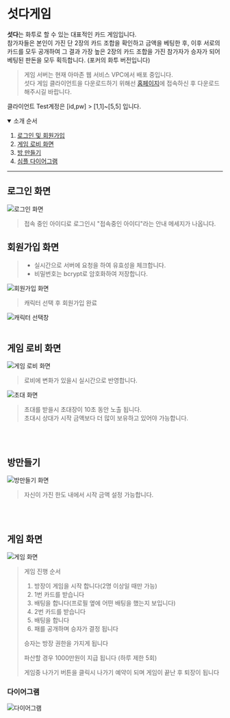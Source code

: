 # 섯다게임

<strong>섯다</strong>는 화투로 할 수 있는 대표적인 카드 게임입니다. <br>
참가자들은 본인이 가진 단 2장의 카드 조합을 확인하고 금액을 베팅한 후, 이후 서로의 카드를 모두 공개하여 그 결과 가장 높은 2장의 카드 조합을 가진 참가자가 승자가 되어 베팅된 판돈을 모두 획득합니다. (포커의 화투 버전입니다)

<blockquote>게임 서버는 현재 아마존 웹 서비스 VPC에서 배포 중입니다.<br> 
  섯다 게임 클라이언트을 다운로드하기 위해선 <a href="http://sunx.cafe24.com/main">홈페이지</a>에 접속하신 후 다운로드 해주시길 바랍니다.
</blockquote>

<p>클라이언트 Test계정은 [id,pw] > [1,1]~[5,5] 입니다.</p>

<details open>
  <summary id="top">소개 순서</summary>
<ol>
  <li><a href="#login">로그인 및 회원가입</a></li>
  <li><a href="#lobby">게임 로비 화면</a></li>
  <li><a href="#makeRoom">방 만들기</a></li>
  <li><a href="#diagram">심플 다이어그램</a></li>
</ol>
 </details open>
<hr>

<h2 id="login">로그인 화면</h2>
<img src="https://user-images.githubusercontent.com/34783191/107025166-5e7b1700-67ec-11eb-8bd7-d62e784176d6.png" alt="로그인 화면"/>
<blockquote>접속 중인 아이디로 로그인시 "접속중인 아이디"라는 안내 메세지가 나옵니다.</blockquote>

<h2 id="회원가입">회원가입 화면</h2>
<blockquote>
  <ul>
    <li>실시간으로 서버에 요청을 하여 유효성을 체크합니다.</li>
    <li>비밀번호는 bcrypt로 암호화하여 저장합니다.</li>
  <ul>
  </blockquote>
<img src="https://user-images.githubusercontent.com/34783191/107060793-bd578500-681a-11eb-9896-de5896195c38.png" alt="회원가입 화면"/>
<blockquote>캐릭터 선택 후 회원가입 완료</blockquote>
<img src="https://user-images.githubusercontent.com/34783191/107060240-1377f880-681a-11eb-9a6a-6fb24814f846.png" alt="캐릭터 선택창"/>
<br><br>
<h2 id="lobby">게임 로비 화면</h2>
<img src="https://user-images.githubusercontent.com/34783191/107061822-f47a6600-681b-11eb-9c38-f8e43a0818c1.png" alt="게임 로비 화면"/>
<blockquote>로비에 변화가 있을시 실시간으로 반영합니다.</blockquote>
    
<img src="https://user-images.githubusercontent.com/34783191/107120024-72974500-68ce-11eb-9825-70ba01c0e8e1.png" alt="초대 화면"/>
<blockquote>
  초대를 받을시 초대장이 10초 동안 노출 됩니다. <br>
  초대시 상대가 시작 금액보다 더 많이 보유하고 있어야 가능합니다.
</blockquote>

<br><br>
<h2 id="makeRoom">방만들기</h2>
<img src="https://user-images.githubusercontent.com/34783191/107118521-ee8c8f80-68c4-11eb-8041-e03d04d022cb.png" alt="방만들기 화면">
<blockquote>자신이 가진 한도 내에서 시작 금액 설정 가능합니다.</blockquote>
<br><br>
<h2 id="lobby">게임 화면</h2>
<img src="https://user-images.githubusercontent.com/34783191/107121278-e3416000-68d4-11eb-9824-fb180c1d465f.png" alt="게임 화면"/>
<blockquote>
  <p>게임 진행 순서</P>
  <ol>
    <li>방장이 게임을 시작 합니다(2명 이상일 때만 가능)</li>
    <li>1번 카드를 받습니다</li>
    <li>배팅을 합니다(프로필 옆에 어떤 배팅을 했는지 보입니다)</li>
    <li>2번 카드를 받습니다</li>
    <li>배팅을 합니다</li>
    <li>패를 공개하며 승자가 결정 됩니다</li>
  </ol>
  <p>승자는 방장 권한을 가지게 됩니다</p>
  <p>파산할 경우 1000만원이 지급 됩니다 (하루 제한 5회)</p>
  <p>게임중 나가기 버튼을 클릭시 나가기 예약이 되며 게임이 끝난 후 퇴장이 됩니다</p>
</blockquote>

<h3 id="diagram">다이어그램</h3>
<img src="https://user-images.githubusercontent.com/34783191/107120302-2ea53f80-68d0-11eb-8411-d028ea646a57.png" alt="다이어그램">


